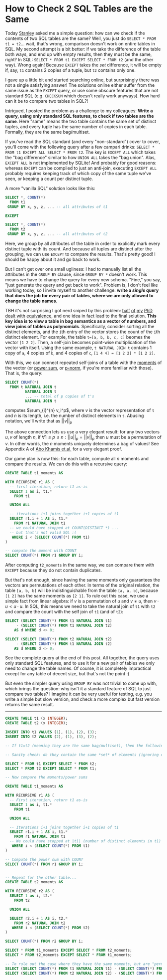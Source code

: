 # How to Check 2 SQL Tables are the Same

Today [Stanley](https://www.linkedin.com/in/stanley-yang-9457b7252) 
 asked me a simple question: 
 how can we check if the contents of two SQL tables are the same?
Well, you just do `SELECT * FROM t1 = t2`... wait, that's wrong, comparison
 doesn't work on entire tables in SQL.
My second attempt is a bit better: if we take the difference of the table both ways, 
 and end up with empty results, then they must be the same, right?
In SQL: `SELECT * FROM t1 EXCEPT SELECT * FROM t2` (and the other way).
Wrong again! Because `EXCEPT` takes the *set* difference, 
 it will be empty if, say, `t1` contains 2 copies of a tuple, but `t2` contains only one.

I gave up a little bit and started searching online,
 but surprisingly there was not a single satisfying answer!
The solutions online either suffer from the same issue as the `EXCEPT` query, 
 or use some obscure features that are not standard SQL (e.g. `CHECKSUM` which doesn't really work anyways).
How hard can it be to compare two tables in SQL?!

Intrigued, I posted the problem as a challenge to my colleagues:
 **Write a query, using only standard SQL features, to check if two tables are the same**.
Here "same" means the two table contains the same set of distinct tuples,
 and every tuple has the same number of copies in each table.
Formally, they are the same bag/multiset.

If you've read the SQL standard (and every "non-standard") cover to cover,
 you'll come with the following query after a few campari drinks: 
 `SELECT * FROM t1 EXCEPT ALL SELECT * FROM t2`.
The key is `EXCEPT ALL` which takes the "bag difference"
 similar to how `UNION ALL` takes the "bag union".
Alas, `EXCEPT ALL` is not implemented by SQLite!
And probably for good reasons:
 whereas `EXCEPT` can be compiled to just an anti-join,
 executing `EXCEPT ALL` probably requires keeping track of 
 which copy of the same tuple we've seen,
 or keeping a count per distinct tuple.

A more "vanilla SQL" solution looks like this:
```SQL
SELECT *, COUNT(*) 
  FROM t1
 GROUP BY x, y, z, ... -- all attributes of t1

EXCEPT

SELECT *, COUNT(*) 
  FROM t2
 GROUP BY x, y, z, ... -- all attributes of t2
```
Here, we group by all attributes of the table 
 in order to explicitly mark every distinct tuple with its count.
And because all tuples are distinct after the grouping,
 we can use `EXCEPT` to compare the results.
That's pretty good! I should be happy about it and go back to work.

But I can't get over one small ugliness: I had to manually
 list all the attributes in the `GROUP BY` clause, 
 since `GROUP BY *` doesn't work.
This means we have to change the query for every new schema.
"Fine," you say, "just generate the query and get back to work".
Problem is, I don't feel like working today, so I invite myself
to another challenge: **write a _single_ query that does the job
for every pair of tables, where we are only allowed to change the table names**.

TBH it's not surprising I got nerd sniped by this problem:
 [half](https://dl.acm.org/doi/10.14778/3407790.3407799) 
 [of](https://egraphs-good.github.io) 
 [my](https://github.com/uwplse/tensat) 
 [PhD](https://arxiv.org/abs/2108.02290) 
 [dealt](https://arxiv.org/abs/2202.10390) 
 [with](https://remy.wang/reports/dfta.pdf) 
 [equivalence](https://dl.acm.org/doi/abs/10.1145/3591239), 
 and one idea in fact lead to the final solution.
**This key idea is to view a table in bag semantics 
 as a vector of numbers,
 and view joins of tables as polynomials**.
Specifically, consider sorting all the distinct elements,
 and the `i`th entry of the vector stores the 
 count of the `i`th distinct element.
For example, the table `t=[a, b, b, c, c]` beomes the vector `[1 2 2]`.
Then, a self-join becomes point-wise multiplication of the vector with itself.
Using the same example, `t NATURAL JOIN t` contains 1 copy of `a`, 4 copies of `b`, 
 and 4 copies of `c`, `[1 4 4] = [1 2 2] * [1 2 2]`.

With this, we can connect repeated self-joins of a table with 
 the [moments](https://en.wikipedia.org/wiki/Moment_(mathematics))
 of the vector (or [power sum](https://en.wikipedia.org/wiki/Newton%27s_identities), or [p-norm](https://en.wikipedia.org/wiki/Norm_(mathematics)#p-norm), if you're more familiar with those).
That is, the query: 
```SQL
SELECT COUNT(*) 
  FROM t NATURAL JOIN t
         NATURAL JOIN t
         ... -- total of p copies of t's
         NATURAL JOIN t
```
computes $\sum_{i}^{n} v_i^p$, where $v$ is the vector representation of `t`
 and $n$ is its length, i.e. the number of distinct elements in `t`.
Abusing notation, we'll write that as $||v||_p$

The above connection lets us use a very elegant result:
 for any two vectors $u, v$ of length $n$,
 if $\forall 1 \leq p \leq n : ||u||_p = ||v||_p$
 then $u$ must be a permutation of $v$.
In other words, the $n$ moments uniquely determines 
 a bag of values!
See Appendix A of [Abo Khamis et.al.](https://arxiv.org/abs/2306.14075)
 for a very elegant proof.

Our game plan is now this: for each table, compute all $n$ moments
 and compare the results. 
We can do this with a recursive query:
```SQL
CREATE TABLE t1_moments AS

WITH RECURSIVE r1 AS (
  -- first iteration, return t1 as-is
  SELECT 1 as i, t1.*
    FROM t1

  UNION ALL

  -- iterations i+1 joins together i+1 copies of t1
  SELECT r1.i + 1 AS i, t1.*
    FROM r1 NATURAL JOIN t1
  -- we could have stopped at COUNT(DISTINCT *) ...
  -- but that's not valid SQL :(
   WHERE i < (SELECT COUNT(*) FROM t1)
)

-- compute the moment with COUNT
SELECT COUNT(*) FROM r1 GROUP BY i;
```
After computing `t2_moments` in the same way, we can compare them
 with `EXCEPT` because they do not contain duplicates.

But that's not enough, since having the same moments only guarantees 
 the vectors are permutations of each other.
In terms of the original relation, 
 the table `[a, b, b]` will be indistinguishable from the table `[a, a, b]`,
 because `[1 2]` has the same moments as `[2 1]`.
To rule out this case, we use a simple fact from linear algebra:
 if $v$ is a permutation of $u$ 
 and $v \neq u$, 
 then $v\cdot u < u\cdot u$.
In SQL, this means we need to take the natural join of `t1` with `t2` and 
 compare the count with the self join of `t1` (and of `t2`):

```SQL
SELECT (SELECT COUNT(*) FROM t1 NATURAL JOIN t1)
     - (SELECT COUNT(*) FROM t1 NATURAL JOIN t2)
    AS d WHERE d <> 0;

SELECT (SELECT COUNT(*) FROM t2 NATURAL JOIN t2)
     - (SELECT COUNT(*) FROM t1 NATURAL JOIN t2)
    AS d WHERE d <> 0;
```

See the complete query at the end of this post. 
All together, the query uses only standard SQL features, 
 and to use it for a new pair of tables we only need to change
 the table names.
Of course, it is completely impractical except for any table
 of decent size, but that's not the point :)

But even the simpler query using `GROUP BY` was not trivial to come up with, 
 which brings the question: why isn't it a standard feature of SQL to just
 compare two tables?
I imagine it can be very useful for testing, e.g. you write a simple but slow
 version, and check a more complex but fast version returns the same result.

---
```SQL
CREATE TABLE t1 (x INTEGER);
CREATE TABLE t2 (x INTEGER);

INSERT INTO t1 VALUES (1), (1), (2), (3);
INSERT INTO t2 VALUES (2), (1), (3), (2);

-- If t1=t2 (meaning they are the same bag/multiset), then the following should return nothing.

-- Sanity check: do they contain the same *set* of elements (ignoring duplicates)?

SELECT * FROM t1 EXCEPT SELECT * FROM t2;
SELECT * FROM t2 EXCEPT SELECT * FROM t1;

-- Now compare the moments/power sums

CREATE TABLE t1_moments AS

WITH RECURSIVE r1 AS (
  -- First iteration, return t1 as-is
  SELECT 1 as i, t1.*
    FROM t1

  UNION ALL

  -- Iterations i+1 joins together i+1 copies of t1
  SELECT r1.i + 1 AS i, t1.*
    FROM r1 NATURAL JOIN t1
  -- We could have stopped at |t1| (number of distinct elements in t1)
   WHERE i < (SELECT COUNT(*) FROM t1)
)

-- Compute the power sum with COUNT
SELECT COUNT(*) FROM r1 GROUP BY i;


-- Repeat for the other table...
CREATE TABLE t2_moments AS

WITH RECURSIVE r2 AS (
  SELECT 1 as i, t2.*
    FROM t2

  UNION ALL

  SELECT r2.i + 1 AS i, t2.*
    FROM r2 NATURAL JOIN t2
   WHERE i < (SELECT COUNT(*) FROM t2)
)

SELECT COUNT(*) FROM r2 GROUP BY i;

SELECT * FROM t1_moments EXCEPT SELECT * FROM t2_moments;
SELECT * FROM t2_moments EXCEPT SELECT * FROM t1_moments;

-- To rule out the case where they have the same moments, but are "permutations" of each other
SELECT (SELECT COUNT(*) FROM t1 NATURAL JOIN t1) - (SELECT COUNT(*) FROM t1 NATURAL JOIN t2) AS d WHERE d <> 0;
SELECT (SELECT COUNT(*) FROM t2 NATURAL JOIN t2) - (SELECT COUNT(*) FROM t1 NATURAL JOIN t2) AS d WHERE d <> 0;
```